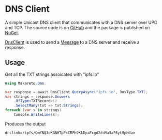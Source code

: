 # DNS Client

A simple Unicast DNS client that communicates with a DNS server over UPD and TCP. 
The source code is on [GitHub](https://github.com/richardschneider/net-udns) and the package is published on [NuGet](https://www.nuget.org/packages/Makaretu.Dns.Unicast).

[DnsClient](xref:Makaretu.Dns.DnsClient) is used to send a [Message](xref:Makaretu.Dns.Message) to a DNS server and receive a response.  

## Usage

Get all the TXT strings assoicated with "ipfs.io"

```csharp
using Makaretu.Dns;

var response = await DnsClient.QueryAsync("ipfs.io", DnsType.TXT);
var strings = response.Answers
    .OfType<TXTRecord>()
    .SelectMany(txt => txt.Strings);
foreach (var s in strings)
    Console.WriteLine(s);
```

Produces the output
```
dnslink=/ipfs/QmYNQJoKGNHTpPxCBPh9KkDpaExgd2duMa3aF6ytMpHdao
```

